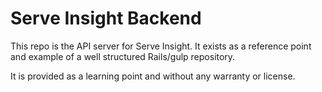 # Serve Insight Backend

This repo is the API server for Serve Insight. It exists as a reference point and
example of a well structured Rails/gulp repository.

It is provided as a learning point and without any warranty or license.
